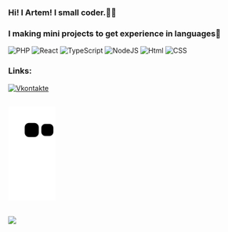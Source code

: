 ### Hi! I Artem! I small coder.👨‍💻
### I making mini projects to get experience in languages💪

![PHP](https://img.shields.io/badge/-php-090909?style=for-the-badge&logo=PHP%2b%2b&logoColor=6296CC)
![React](https://img.shields.io/badge/-reactjs-090909?style=for-the-badge&logo=react-js%2b%2b&logoColor=6296CC)
![TypeScript](https://img.shields.io/badge/-typescript-090909?style=for-the-badge&logo=typescript)
![NodeJS](https://img.shields.io/badge/-nodejs-090909?style=for-the-badge&logo=nodejs%2b%2b&logoColor=6296CC)
![Html](https://img.shields.io/badge/-HTML-090909?style=for-the-badge&logo=html5)
![CSS](https://img.shields.io/badge/-css-090909?style=for-the-badge&logo=c%2b%2b&logoColor=6296CC)


### Links:

[![Vkontakte](https://img.shields.io/badge/-Vkontakte-090909?style=for-the-badge&logo=Vk&logoColor=4F7DB3)](https://vk.com/alfedovdev)

##


![Snake :)](https://github.com/rafaballerini/rafaballerini/blob/output/github-contribution-grid-snake.svg)

##

 <div>
  <a href="https://github.com/Alfedov">
  <img height="150em" src="https://github-readme-stats.vercel.app/api?username=Alfedov&show_icons=true&theme=dracula&include_all_commits=true&count_private=true"/>
  <img height="150em" src="https://github-readme-stats.vercel.app/api/top-langs/?username=Alfedov&layout=compact/>
</div>

